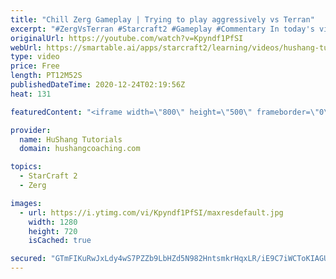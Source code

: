 ```yaml
---
title: "Chill Zerg Gameplay | Trying to play aggressively vs Terran"
excerpt: "#ZergVsTerran #Starcraft2 #Gameplay #Commentary In today's video we're doing some chill zerg gameplay and we're going to be playing very aggressively. I'm done taking my beatings as zerg, it's time to take the fight to the terran!  0:00 - Intro/Teaser 0:32 - Zerg Gameplay 11:20 - Like/Subscribe/Share"
originalUrl: https://youtube.com/watch?v=Kpyndf1PfSI
webUrl: https://smartable.ai/apps/starcraft2/learning/videos/hushang-tutorials-chill-zerg-gameplay-trying-to-play-aggressively-vs-terran/
type: video
price: Free
length: PT12M52S
publishedDateTime: 2020-12-24T02:19:56Z
heat: 131

featuredContent: "<iframe width=\"800\" height=\"500\" frameborder=\"0\" src=\"https://www.youtube.com/embed/Kpyndf1PfSI\" allow=\"accelerometer; autoplay; encrypted-media; gyroscope; picture-in-picture\" allowfullscreen></iframe>"

provider:
  name: HuShang Tutorials
  domain: hushangcoaching.com

topics:
  - StarCraft 2
  - Zerg

images:
  - url: https://i.ytimg.com/vi/Kpyndf1PfSI/maxresdefault.jpg
    width: 1280
    height: 720
    isCached: true

secured: "GTmFIKuRwJxLdy4wS7PZZb9LbHZd5N982HntsmkrHqxLR/iE9C7iWCToKIAGUVjwnkLzbtYHuzJMii2r06LsyMjSzgGMqLv/5Ti2F4x2ApsPBU10aILj8i2YzJ02EyIGdX5FB0FKWHY+e4DVwgGE9lyzbYvUO4CYBbDlyzRAy729vlWR56ngiMM1OQDcBZEoah4X7hswHgAg1vD5/OVyzyr19V0mDwoFM9tGkbHjvR2y/ugl+PnwIDElutHj/fVj6FfPqgNiZ2q3vBO4v3VTfTLQHQ1LP7CYwdI1sYkgG5tVXO2qUxFABYNQM/hekrkpUyiA345+9+fenYxR968UznRZJnQvF+P5plqX/Bib5QEe4Ha0/MzBSC8gw8SXknuEhWnTPKxmw5v537SWtqpiL9k4TW14ZSRc2PmQ8/b/teg=;ikfjihvHd+oHfRrkaVJO7Q=="
---
```


